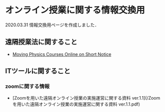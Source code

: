 # オンライン授業に関する情報交換用

2020.03.31 情報交換用ページを作成しました．

## 遠隔授業法に関すること
- [Moving Physics Courses Online on Short Notice](https://www.aps.org/publications/apsnews/updates/online-courses.cfm?fbclid=IwAR0B-oUPQwTJEHN4OLCVFqxquFlEULB9DvBHw3GT50KiPWp-Q9elsDlPK4A)


## ITツールに関すること

### zoomに関する情報
- [Zoomを用いた遠隔オンライン授業の実施運営に関する資料 ver.1.1](/Zoomを用いた遠隔オンライン授業の実施運営に関する資料 ver.1.1.pdf)

